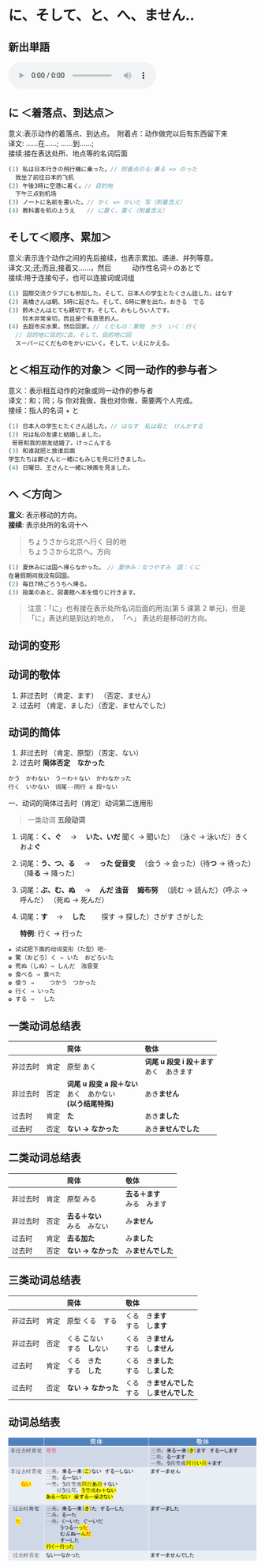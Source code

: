 # に、そして、と、へ、ません..

## 新出単語
<vue-plyr>
  <audio controls crossorigin playsinline autoplay loop>
    <source src="../audio/6-3-たんご.mp3" type="audio/mp3" />
  </audio>
 </vue-plyr>

## に ＜着落点、到达点＞

意义:表示动作的着落点、到达点。　附着点：动作做完以后有东西留下来  
译文: ……在……; ……到……;  
接续:接在表达处所、地点等的名词后面

```ts
(1) 私は日本行きの飛行機に乗った。// 附着点のる:乗る => のった
  我坐了前往日本的飞机
(2) 午後3時に空港に着く。// 目的地
  下午三点到机场
(3) ノ一トに名前を書いた。// かく => かいた 写（附着含义）
(4) 教科書を机の上うえ　　// に置く。置く（附着含义）
```

## そして＜顺序、累加＞

意义:表示连个动作之间的先后接续，也表示累加、递进、并列等意。  
译文:又;还;而且;接着又……，然后　　　动作性名词＋のあとで  
接续:用于连接句子，也可以连接词或词组

```ts
(1) 国際交流クラブにも参加した。そして、日本人の学生とたくさん話した。はなす
(2) 高橋さんは朝、5時に起きた。そして、6時に寮を出た。おきる　でる
(3) 鈴木さんはとても親切です。そして、おもしろい人です。
    铃木非常亲切，而且是个有意思的人。
(4) 去超市买水果，然后回家。// くだもの：果物　かう　いく：行く　
  // 目的地に目的に去，そして、目的地に回
  スーパーにくだものをかいにいく。そして、いえにかえる。
```

## と＜相互动作的对象＞ ＜同一动作的参与者＞

意义：表示相互动作的对象或同一动作的参与者  
译文：和；同；与 你对我做，我也对你做，需要两个人完成。  
接续：指人的名词 + と

```ts
(1) 日本人の学生とたくさん話した。// はなす　私は母と　けんかする
(2) 兄は私の友達と結婚しました。
 哥哥和我的朋友结婚了。けっこんする
(3) 和谁就把と放谁后面
学生たちは鄭さんと一緒にもみじを見に行きました。
(4) 日曜日、王さんと一緒に映画を見ました。
```

## へ ＜方向＞

**意义**: 表示移动的方向。  
**接续**: 表示处所的名词十へ  

> ちょうさから北京へ行く 目的地  
> ちょうさから北京へ。方向

```ts
(1) 夏休みには国へ帰らなかった。　// 夏休み：なつやすみ　国：くに　
在暑假期间我没有回国。
(2) 毎日7時ごろうちへ帰る。
(3) 授業のあと、図書館へ本を借りに行きます。
```

> 注意：「に」也有接在表示处所名词后面的用法(第 5 课第 2 单元)，但是「に」表达的是到达的地点，
> 「へ」 表达的是移动的方向。

## 动词的变形

## 动词的敬体

1.  非过去时 （肯定、ます） （否定、ません）
2.  过去时 （肯定、ました）（否定、ませんでした）

## 动词的简体

1.  非过去时 （肯定、原型）（否定、ない）
2.  过去时 **简体否定　なかった**

```ts
かう　かわない　うーわ＋ない　かわなかった
行く　いかない　词尾--同行 a 段+ない
```

一、动词的简体过去时（肯定）动词第二连用形

> 一类动词 **五段动词**

1. 词尾：**く、ぐ**　 → 　**いた、いだ**
   聞く → 聞いた） （泳ぐ → 泳いだ）きく　およ**ぐ**
2. 词尾：**う、つ、る**　 → 　**った 促音变**
   　（会う → 会った）（待**つ** → 待った）　（降**る** → 降った）
3. 词尾：**ぶ、む、ぬ**　 → 　**んだ 浊音 　姆布努**
   　（読む → 読んだ）（呼ぶ → 呼んだ） （死ぬ → 死んだ）
4. 词尾：**す**　 → 　**した**
   　　探す → 探した）さがす さがした

   **特例**: 行く → 行った

```ts
★ 试试把下面的动词变形（た型）吧~
✿ 驚（おどろ）く ⇒ いた　おどろいた　　　
✿ 死ぬ（しぬ）⇒ しんだ　浊音变　　　
✿ 食べる ⇒ 食べた 　
✿ 使う ⇒ 　　つかう　つかった　　　　
✿ 行く ⇒ いった　
✿ する ⇒ 　した
```

## 一类动词总结表

|          |      | 简体                                                               | 敬体                                         |
| :------- | :--- | :----------------------------------------------------------------- | :------------------------------------------- |
| 非过去时 | 肯定 | 原型 あく                                                          | **词尾 u 段变 i 段＋ます**<br>あく　あきます |
| 非过去时 | 否定 | **词尾 u 段变 a 段＋ない**<br>あく　あかない<br>**(以う结尾特殊)** | あき**ません**                               |
| 过去时   | 肯定 | **た**                                                             | あき**ました**                               |
| 过去时   | 否定 | **ない → なかった**                                                | あき**ませんでした**                         |

## 二类动词总结表

|          |      | 简体                           | 敬体                           |
| :------- | :--- | :----------------------------- | :----------------------------- |
| 非过去时 | 肯定 | 原型 みる                      | **去る＋ます**<br>みる　みます |
| 非过去时 | 否定 | **去る＋ない**<br>みる　みない | み**ません**                   |
| 过去时   | 肯定 | **去る加た**                   | み**ました**                   |
| 过去时   | 否定 | **ない → なかった**            | み**ませんでした**             |

## 三类动词总结表

|          |      | 简体                                | 敬体                                                 |
| :------- | :--- | :---------------------------------- | :--------------------------------------------------- |
| 非过去时 | 肯定 | 原型 くる　する                     | くる　き**ます**<br>する　し**ます**                 |
| 非过去时 | 否定 | くる **こ**ない<br>する　**し**ない | くる　き**ません**<br>する　し**ません**             |
| 过去时   | 肯定 | くる　き**た**<br>する　し**た**    | くる　き**ました**<br>する　し**ました**             |
| 过去时   | 否定 | **ない → なかった**                 | くる　き**ませんでした**<br>する　し**ませんでした** |


## 动词总结表

![avatar](../images/动词变形总结.png)

